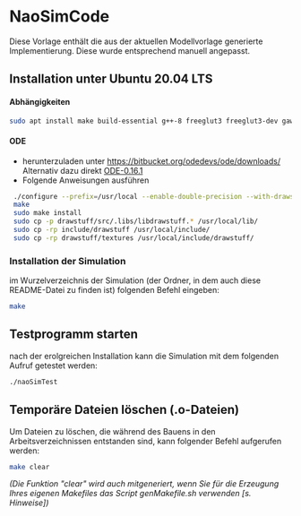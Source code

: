 # NaoSimCode

Diese Vorlage enthält die aus der aktuellen Modellvorlage generierte
Implementierung. Diese wurde entsprechend manuell angepasst.

## Installation unter Ubuntu 20.04 LTS 

#### Abhängigkeiten

```bash
sudo apt install make build-essential g++-8 freeglut3 freeglut3-dev gawk xorg pkgconf 
```

#### ODE
 - herunterzuladen unter https://bitbucket.org/odedevs/ode/downloads/  
 Alternativ dazu direkt [ODE-0.16.1](https://bitbucket.org/odedevs/ode/downloads/ode-0.16.1.tar.gz) 
 - Folgende Anweisungen ausführen  
 ```bash  
  ./configure --prefix=/usr/local --enable-double-precision --with-drawstuff=X11 --with-demos CFLAGS='-O2 -fPIC -g' CXXFLAGS='-O2 -g -FPIC'  
  make  
  sudo make install  
  sudo cp -p drawstuff/src/.libs/libdrawstuff.* /usr/local/lib/  
  sudo cp -rp include/drawstuff /usr/local/include/  
  sudo cp -rp drawstuff/textures /usr/local/include/drawstuff/
  ```

### Installation der Simulation
im Wurzelverzeichnis der Simulation (der Ordner, in dem auch diese README-Datei zu finden ist) folgenden Befehl eingeben:
```bash
make
```

## Testprogramm starten
nach der erolgreichen Installation kann die Simulation mit dem folgenden Aufruf getestet werden:
```bash
./naoSimTest
```

## Temporäre Dateien löschen (.o-Dateien)
Um Dateien zu löschen, die während des Bauens in den Arbeitsverzeichnissen entstanden sind, kann folgender Befehl aufgerufen werden:
```bash
make clear
```
_(Die Funktion "clear" wird auch mitgeneriert, wenn Sie für die Erzeugung Ihres eigenen Makefiles das Script genMakefile.sh verwenden [s. Hinweise])_
